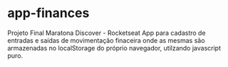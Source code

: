# app-finances
Projeto Final Maratona Discover - Rocketseat
App para cadastro de entradas e saídas de movimentação finaceira onde as mesmas são armazenadas
no localStorage do próprio navegador, utilzando javascript puro.
